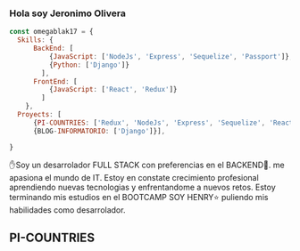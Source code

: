 ### Hola soy Jeronimo Olivera
```js
const omegablak17 = {
  Skills: {
      BackEnd: [
          {JavaScript: ['NodeJs', 'Express', 'Sequelize', 'Passport']},
          {Python: ['Django']}
        ],
      FrontEnd: [
          {JavaScript: ['React', 'Redux']}
        ]
    },
  Proyects: [
      {PI-COUNTRIES: ['Redux', 'NodeJs', 'Express', 'Sequelize', 'React']},
      {BLOG-INFORMATORIO: ['Django']}],

}
```
<p>✋Soy un desarrolador FULL STACK con preferencias en el BACKEND💪. me apasiona el mundo de IT. Estoy en constate crecimiento profesional aprendiendo nuevas tecnologias y enfrentandome a nuevos retos.
Estoy terminando mis estudios en el BOOTCAMP SOY HENRY⭐️ puliendo mis habilidades como desarrolador.</p>

<h2> PI-COUNTRIES </h2>
